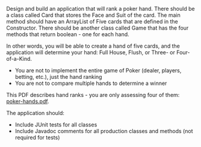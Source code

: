 Design and build an application that will rank a poker hand. There should be a class called Card that stores the Face and Suit of the card. The main method should have an ArrayList of Five cards that are defined in the Constructor. There should be another class called Game that has the four methods that return boolean - one for each hand.

In other words, you will be able to create a hand of five cards, and the application will determine your hand:  Full House, Flush, or Three- or Four-of-a-Kind.

 - You are not to implement the entire game of Poker (dealer, players, betting, etc.), just the hand ranking
 - You are not to compare multiple hands to determine a winner

This PDF describes hand ranks - you are only assessing four of them: [poker-hands.pdf](https://wctc.instructure.com/courses/36071/files/3972789/download?wrap=1).

The application should:

 - Include JUnit tests for all classes
 - Include Javadoc comments for all production classes and methods (not required for tests)